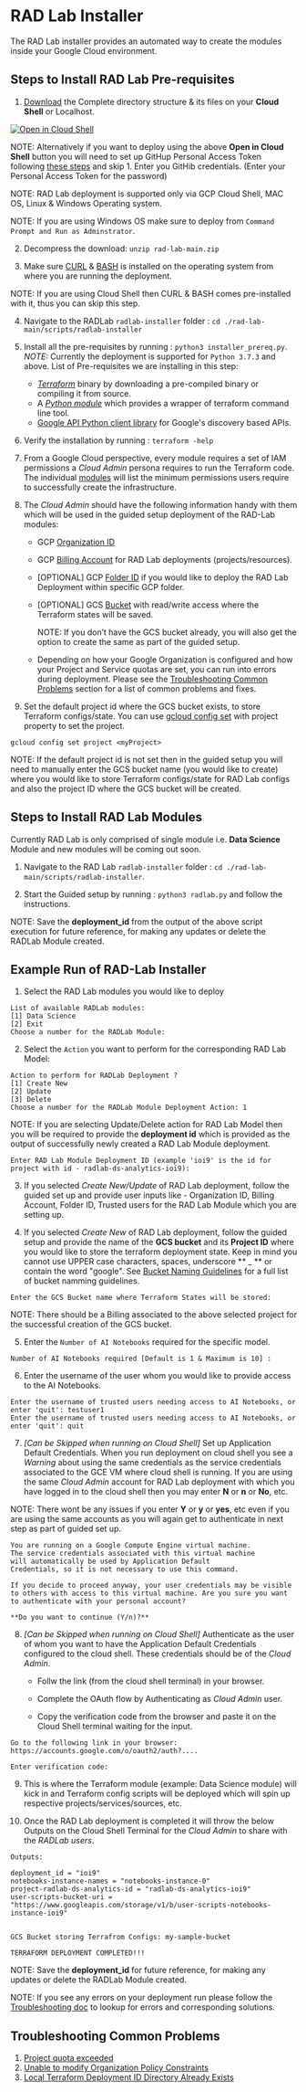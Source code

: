 # RAD Lab Installer

The RAD Lab installer provides an automated way to create the modules inside your Google Cloud environment.  

## Steps to Install RAD Lab Pre-requisites

1. [Download](https://github.com/GoogleCloudPlatform/rad-lab/archive/refs/heads/main.zip) the Complete directory structure & its files on your **Cloud Shell** or Localhost.

[![Open in Cloud Shell](https://gstatic.com/cloudssh/images/open-btn.svg)](https://ssh.cloud.google.com/cloudshell/editor?cloudshell_git_repo=https://github.com/GoogleCloudPlatform/rad-lab&cloudshell_git_branch=main)

NOTE: Alternatively if you want to deploy using the above **Open in Cloud Shell** button you will need to set up GitHup Personal Access Token following [these steps](https://docs.github.com/en/github/authenticating-to-github/keeping-your-account-and-data-secure/creating-a-personal-access-token) and skip 1. Enter you GitHib credentials. (Enter your Personal Access Token for the password)

NOTE: RAD Lab deployment is supported only via GCP Cloud Shell, MAC OS, Linux & Windows Operating system.

NOTE: If you are using Windows OS make sure to deploy from `Command Prompt and Run as Adminstrator`.

2. Decompress the download: `unzip rad-lab-main.zip`

3. Make sure [CURL](https://curl.se/) & [BASH](https://en.wikipedia.org/wiki/Bash_(Unix_shell)) is installed on the operating system from where you are running the deployment.

NOTE: If you are using Cloud Shell then CURL & BASH comes pre-installed with it, thus you can skip this step.

4. Navigate to the RADLab `radlab-installer` folder : `cd ./rad-lab-main/scripts/radlab-installer`

5. Install all the pre-requisites by running : `python3 installer_prereq.py`. _NOTE:_ Currently the deployment is supported for `Python 3.7.3` and above. List of Pre-requisites we are installing in this step:

    * _[Terraform](https://learn.hashicorp.com/tutorials/terraform/install-cli#install-terraform)_ binary by downloading a pre-compiled binary or compiling it from source.
    * A _[Python module](https://pypi.org/project/python-terraform/)_ which provides a wrapper of terraform command line tool.
    * [Google API Python client library](https://cloud.google.com/apis/docs/client-libraries-explained#google_api_client_libraries) for Google's discovery based APIs.

6. Verify the installation by running : `terraform -help`

7. From a Google Cloud perspective, every module requires a set of IAM permissions a _Cloud Admin_ persona requires to run the Terraform code. The individual [modules](../../modules) will list the minimum permissions users require to successfully create the infrastructure.

8. The _Cloud Admin_ should have the following information handy with them which will be used in the guided setup deployment of the RAD-Lab modules:

   * GCP [Organization ID](https://cloud.google.com/resource-manager/docs/creating-managing-organization#retrieving_your_organization_id)
   * GCP [Billing Account](https://cloud.google.com/billing/docs/how-to/manage-billing-account) for RAD Lab deployments (projects/resources).
   * [OPTIONAL] GCP [Folder ID](https://cloud.google.com/resource-manager/docs/creating-managing-folders#view) if you would like to deploy the RAD Lab Deployment within specific GCP folder.
   * [OPTIONAL] GCS [Bucket](https://cloud.google.com/storage/docs/creating-buckets) with read/write access where the Terraform states will be saved.

     NOTE: If you don’t have the GCS bucket already, you will also get the option to create the same as part of the guided setup.
   * Depending on how your Google Organization is configured and how your Project and Service quotas are set, you can run into errors during deployment. Please see the [Troubleshooting Common Problems](../../docs/TROUBLESHOOTING.md) section for a list of common problems and fixes.

9. Set the default project id where the GCS bucket exists, to store Terraform configs/state. You can use [gcloud config set](https://cloud.google.com/sdk/gcloud/reference/config/set) with project property to set the project.

```
gcloud config set project <myProject>
```

NOTE: If the default project id is not set then in the guided setup you will need to manually enter the GCS bucket name (you would like to create) where you would like to store Terraform configs/state for RAD Lab configs and also the project ID where the GCS bucket will be created.

## Steps to Install RAD Lab Modules

Currently RAD Lab is only comprised of single module i.e. **Data Science** Module and new modules will be coming out soon.

1. Navigate to the RAD Lab `radlab-installer` folder : `cd ./rad-lab-main/scripts/radlab-installer`.

2. Start the Guided setup by running : `python3 radlab.py` and follow the instructions.

NOTE: Save the **deployment_id** from the output of the above script execution for future reference, for making any updates or delete the RADLab Module created.

## Example Run of RAD-Lab Installer 

1. Select the RAD Lab modules you would like to deploy

```
List of available RADLab modules:
[1] Data Science
[2] Exit
Choose a number for the RADLab Module: 
```

2. Select the `Action` you want to perform for the corresponding RAD Lab Model:

```
Action to perform for RADLab Deployment ?
[1] Create New
[2] Update
[3] Delete
Choose a number for the RADLab Module Deployment Action: 1
```

NOTE: If you are selecting Update/Delete action for RAD Lab Model then you will be required to provide the **deployment id** which is provided as the output of successfully newly created a RAD Lab Module deployment.

```
Enter RAD Lab Module Deployment ID (example 'ioi9' is the id for project with id - radlab-ds-analytics-ioi9):
```
3. If you selected _Create New/Update_ of RAD Lab deployment, follow the guided set up and provide user inputs like - Organization ID, Billing Account, Folder ID, Trusted users for the RAD Lab Module which you are setting up.

4. If you selected _Create New_ of RAD Lab deployment, follow the guided setup and provide the name of the **GCS bucket** and its **Project ID** where you would like to store the terraform deployment state.  Keep in mind you cannot use UPPER case characters, spaces, underscore ** _ ** or contain the word "google". See [Bucket Naming Guidelines](https://cloud.google.com/storage/docs/naming-buckets) for a full list of bucket namming guidelines.

```
Enter the GCS Bucket name where Terraform States will be stored: 
```

NOTE: There should be a Billing associated to the above selected project for the successful creation of the GCS bucket.

5. Enter the `Number of AI Notebooks` required for the specific model.

```
Number of AI Notebooks required [Default is 1 & Maximum is 10] :
```

6. Enter the username of the user whom you would like to provide access to the AI Notebooks.

```
Enter the username of trusted users needing access to AI Notebooks, or enter 'quit': testuser1
Enter the username of trusted users needing access to AI Notebooks, or enter 'quit': quit
```

7. _[Can be Skipped when running on Cloud Shell]_ Set up Application Default Credentials. When you run deployment on cloud shell you see a _Warning_ about using the same credentials as the service credentials associated to the GCE VM where cloud shell is running. If you are using the same _Cloud Admin_ account for RAD Lab deployment with which you have logged in to the cloud shell then you may enter **N** or **n** or **No**, etc.

NOTE: There wont be any issues if you enter **Y** or **y** or **yes**, etc even if you are using the same accounts as you will again get to authenticate in next step as part of guided set up.

```
You are running on a Google Compute Engine virtual machine.
The service credentials associated with this virtual machine
will automatically be used by Application Default
Credentials, so it is not necessary to use this command.

If you decide to proceed anyway, your user credentials may be visible
to others with access to this virtual machine. Are you sure you want
to authenticate with your personal account?

**Do you want to continue (Y/n)?**
```

8. _[Can be Skipped when running on Cloud Shell]_ Authenticate as the user of whom you want to have the Application Default Credentials configured to the cloud shell. These credentials should be of the _Cloud Admin_.

   * Follw the link (from the cloud shell terminal) in your browser.

   * Complete the OAuth flow by Authenticating  as _Cloud Admin_ user.

   * Copy the verification code from the browser and paste it on the Cloud Shell terminal waiting for the input.

```
Go to the following link in your browser:  https://accounts.google.com/o/oauth2/auth?....

Enter verification code:
```

9. This is where the Terraform module (example: Data Science module) will kick in and Terraform config scripts will be deployed which will spin up respective projects/services/sources, etc.

10. Once the RAD Lab deployment is completed it will throw the below Outputs on the Cloud Shell Terminal for the _Cloud Admin_ to share with the _RADLab users_.

```
Outputs:

deployment_id = "ioi9"
notebooks-instance-names = "notebooks-instance-0"
project-radlab-ds-analytics-id = "radlab-ds-analytics-ioi9"
user-scripts-bucket-uri = "https://www.googleapis.com/storage/v1/b/user-scripts-notebooks-instance-ioi9"


GCS Bucket storing Terrafrom Configs: my-sample-bucket

TERRAFORM DEPLOYMENT COMPLETED!!!
```

NOTE: Save the **deployment_id** for future reference, for making any updates or delete the RADLab Module created.

NOTE: If you see any errors on your deployment run please follow the [Troubleshooting doc](../docs/TROUBLESHOOTING.md#rad-lab-troubleshooting) to lookup for errors and corresponding solutions.

## Troubleshooting Common Problems

1. [Project quota exceeded](../docs/TROUBLESHOOTING.md#project-quota-exceeded)
2. [Unable to modify Organization Policy Constraints](../docs/TROUBLESHOOTING.md#google-organization-policies---unable-to-modify-constraints)
3. [Local Terraform Deployment ID Directory Already Exists](../docs/TROUBLESHOOTING.md#local-terraform-deployment-id-directory-already-exists)
